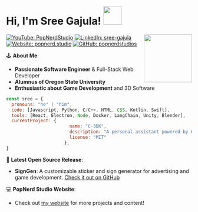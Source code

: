 <h1> Hi, I'm Sree Gajula! <img src="https://media.giphy.com/media/v1.Y2lkPTc5MGI3NjExM2wyOXQxcjlmdXJscXdqdWJ6NzNsOGJnMjV0MGNtYnp0aGIxbzBhaiZlcD12MV9pbnRlcm5hbF9naWZfYnlfaWQmY3Q9cw/mFM5pDRlc0I1O/giphy.gif" width="50"></h1>
<img align='right' src="https://media.giphy.com/media/v1.Y2lkPTc5MGI3NjExZjFpb2l0OTU3aGh1OGF3c3FhNGtuaDZpcmswMXd5cTl5NjFvdXUyMSZlcD12MV9pbnRlcm5hbF9naWZfYnlfaWQmY3Q9cw/KRfBgRKoKuXno1Sb4D/giphy.gif" width="130">


[![YouTube: PopNerdStudio](https://img.shields.io/badge/Subscribe-16k-black?style=social&logo=youtube)](https://www.youtube.com/@PopNerdStudio/)
[![LinkedIn: sree-gajula](https://img.shields.io/badge/sree--gajula-blue?logo=linkedin&logoColor=white&labelColor=blue)](https://www.linkedin.com/in/sree-gajula/)
[![Website: popnerd.studio](https://img.shields.io/badge/Website-popnerd.studio-purple?style=flat&labelColor=purple)](https://www.popnerd.studio/)
[![GitHub: popnerdstudios](https://img.shields.io/badge/Follow-black?logo=github&logoColor=white)](https://github.com/popnerdstudios/)



🕹️ **About Me**:

- **Passionate Software Engineer** & Full-Stack Web Developer
- **Alumnus of Oregon State University**
- **Enthusiastic about Game Development** and 3D Software

```javascript
const sree = {
  pronouns: "he" | "him",
  code: [Javascript, Python, C/C++, HTML, CSS, Kotlin, Swift],
  tools: [React, Electron, Node, Docker, LangChain, Unity, Blender],
  currentProject: {
                        name: "C-3DK",
                        description: "A personal assistant powered by GPT-4 and Raspberry Pi.",
                        license: "MIT"
                      },
}
```

📢 **Latest Open Source Release**:
- **SignGen**: A customizable sticker and sign generator for advertising and game development. [Check it out on GitHub](https://github.com/vsiddireddy/Sign_Gen)

💻 **PopNerd Studio Website**:
- Check out [my website](https://popnerd.studio) for more projects and content!



